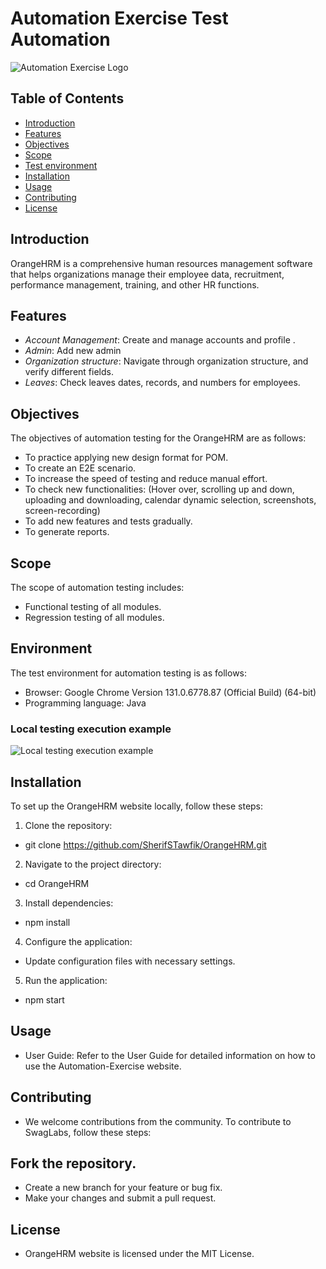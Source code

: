 # Automation Exercise Test Automation

![Automation Exercise Logo](https://opensource-demo.orangehrmlive.com/web/images/ohrm_branding.png?v=1721393199309)

## Table of Contents

- [Introduction](#introduction)
- [Features](#features)
- [Objectives](#Objectives)
- [Scope](#Scope)
- [Test environment](#Environment)
- [Installation](#installation)
- [Usage](#usage)
- [Contributing](#contributing)
- [License](#license)

## Introduction

OrangeHRM is a comprehensive human resources management software that helps organizations manage their employee data,
recruitment, performance management, training, and other HR functions.

## Features

- *Account Management*: Create and manage accounts and profile .
- *Admin*: Add new admin
- *Organization structure*: Navigate through organization structure, and verify different fields.
- *Leaves*: Check leaves dates, records, and numbers for employees.


## Objectives
The objectives of automation testing for the OrangeHRM are as follows:
- To practice applying new design format for POM.
- To create an E2E scenario.
- To increase the speed of testing and reduce manual effort. 
- To check new functionalities:
  (Hover over, scrolling up and down, uploading and downloading, calendar dynamic selection, screenshots, screen-recording)
- To add new features and tests gradually. 
- To generate reports.


## Scope
The scope of automation testing includes:
- Functional testing of all modules.
- Regression testing of all modules.

## Environment

The test environment for automation testing is as follows:
- Browser: Google Chrome Version 131.0.6778.87 (Official Build) (64-bit)
- Programming language: Java

### Local testing execution example

![Local testing execution example](OrangeHRM.gif)


## Installation

To set up the OrangeHRM website locally, follow these steps:

1. Clone the repository:
*   git clone https://github.com/SherifSTawfik/OrangeHRM.git
2. Navigate to the project directory:
*   cd OrangeHRM
3. Install dependencies:
*   npm install
4. Configure the application:
* Update configuration files with necessary settings.
5. Run the application:
*   npm start

## Usage
* User Guide: Refer to the User Guide for detailed information on how to use the Automation-Exercise website.

## Contributing
* We welcome contributions from the community. To contribute to SwagLabs, follow these steps:

## Fork the repository.
* Create a new branch for your feature or bug fix.
* Make your changes and submit a pull request.

## License
* OrangeHRM website is licensed under the MIT License.
